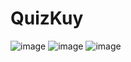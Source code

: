 # QuizKuy

![image](https://github.com/user-attachments/assets/54c0a67b-2488-448f-b717-b9302df1bc02)
![image](https://github.com/user-attachments/assets/a592b6b1-89e9-4d79-aee9-e32ba152efd5)
![image](https://github.com/user-attachments/assets/c624a091-5d3f-4b8f-845a-40f8e9619add)
